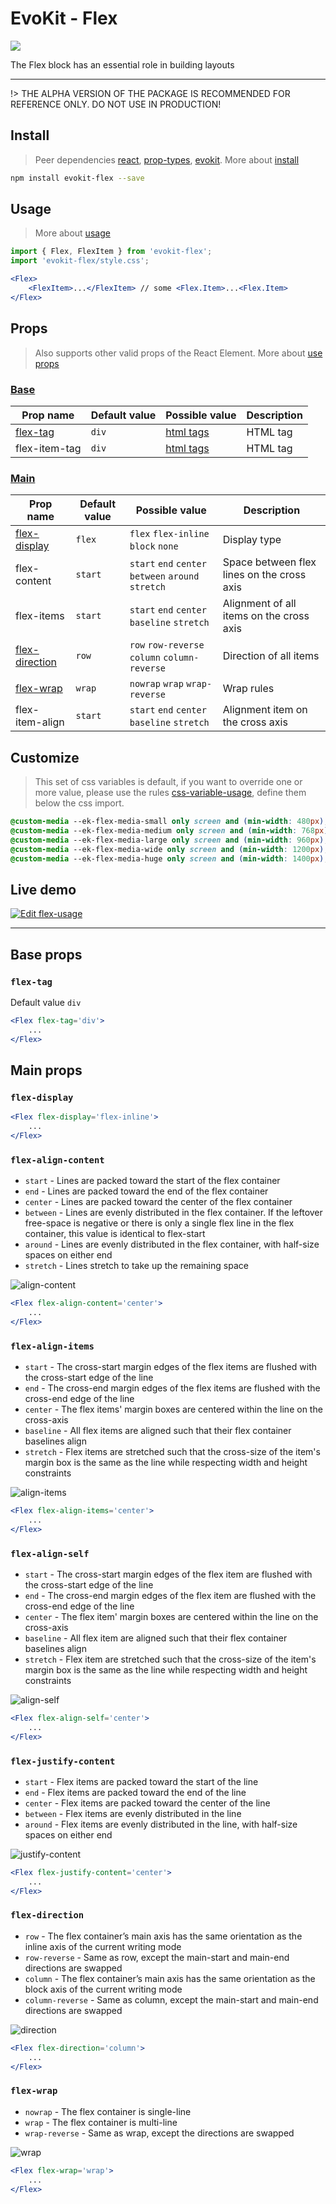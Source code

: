[evokit]: /packages/evokit/

[react]: //www.npmjs.com/package/react
[prop-types]: //www.npmjs.com/package/prop-types
[css-variable-usage]: //w3schools.com/css/css3_variables.asp
[html-all-tags]: //www.w3schools.com/tags/default.asp

[installation]: /docs/getting-started/installation.md
[quik-start]: /docs/getting-started/quick-start.md
[use-props]: /docs/getting-started/props.md

[flex-tag]: #flex-tag

[flex-display]: #flex-display
[flex-align-content]: #flex-align-content
[flex-align-items]: #flex-align-items
[flex-align-self]: #flex-align-self
[flex-justify-content]: #flex-justify-content
[flex-direction]: #flex-direction
[flex-wrap]: #flex-wrap

[base-props]: #base-props
[main-props]: #main-props

# EvoKit - Flex

[![](https://img.shields.io/npm/v/evokit-flex.svg)](https://www.npmjs.com/package/evokit-flex)

The Flex block has an essential role in building layouts

---

!> THE ALPHA VERSION OF THE PACKAGE IS RECOMMENDED FOR REFERENCE ONLY. DO NOT USE IN PRODUCTION!

## Install

> Peer dependencies [react], [prop-types], [evokit]. More about [install][installation]

```bash
npm install evokit-flex --save
```

## Usage

> More about [usage][quik-start]

```jsx
import { Flex, FlexItem } from 'evokit-flex';
import 'evokit-flex/style.css';

<Flex>
    <FlexItem>...</FlexItem> // some <Flex.Item>...<Flex.Item>
</Flex>

```

## Props

> Also supports other valid props of the React Element. More about [use props][use-props]

### [Base][base-props]

| Prop name     | Default value | Possible value             | Description |
|---------------|---------------|----------------------------|-------------|
| [flex-tag]    | `div`         | [html tags][html-all-tags] | HTML tag    |
| flex-item-tag | `div`         | [html tags][html-all-tags] | HTML tag    |

### [Main][main-props]

| Prop name        | Default value    | Possible value | Description |
|------------------|------------------|----------------|-------------|
| [flex-display]         | `flex`     | `flex` `flex-inline` `block` `none` | Display type |
| flex-content           | `start`    | `start` `end` `center` `between` `around` `stretch` | Space between flex lines on the cross axis |
| flex-items             | `start`    | `start` `end` `center` `baseline` `stretch` | Alignment of all items on the cross axis |
| [flex-direction]       | `row`      | `row` `row-reverse` `column` `column-reverse` | Direction of all items |
| [flex-wrap]            | `wrap`   | `nowrap` `wrap` `wrap-reverse` | Wrap rules |
| flex-item-align        | `start`    | `start` `end` `center` `baseline` `stretch` | Alignment item on the cross axis |

## Customize

> This set of css variables is default, if you want to override one or more value, please use the rules [css-variable-usage], define them below the css import.

```css
@custom-media --ek-flex-media-small only screen and (min-width: 480px);
@custom-media --ek-flex-media-medium only screen and (min-width: 768px);
@custom-media --ek-flex-media-large only screen and (min-width: 960px);
@custom-media --ek-flex-media-wide only screen and (min-width: 1200px);
@custom-media --ek-flex-media-huge only screen and (min-width: 1400px);
```

## Live demo

[![Edit flex-usage](https://codesandbox.io/static/img/play-codesandbox.svg)](https://codesandbox.io/embed/flex-usage-d85tn?fontsize=14 ':include :type=iframe width=100% height=500px')

---


## Base props

### `flex-tag`

Default value `div`

```jsx
<Flex flex-tag='div'>
    ...
</Flex>
```


## Main props

### `flex-display`

```jsx
<Flex flex-display='flex-inline'>
    ...
</Flex>
```

### `flex-align-content`

- `start` - Lines are packed toward the start of the flex container
- `end` - Lines are packed toward the end of the flex container
- `center` - Lines are packed toward the center of the flex container
- `between` - Lines are evenly distributed in the flex container. If the leftover free-space is negative or there is only a single flex line in the flex container, this value is identical to flex-start
- `around` - Lines are evenly distributed in the flex container, with half-size spaces on either end
- `stretch` - Lines stretch to take up the remaining space

![align-content](_media/align-content.svg)

```jsx
<Flex flex-align-content='center'>
    ...
</Flex>
```

### `flex-align-items`

- `start` - The cross-start margin edges of the flex items are flushed with the cross-start edge of the line
- `end` - The cross-end margin edges of the flex items are flushed with the cross-end edge of the line
- `center` - The flex items' margin boxes are centered within the line on the cross-axis
- `baseline` - All flex items are aligned such that their flex container baselines align
- `stretch` - Flex items are stretched such that the cross-size of the item's margin box is the same as the line while respecting width and height constraints

![align-items](_media/align-items.svg)

```jsx
<Flex flex-align-items='center'>
    ...
</Flex>
```

### `flex-align-self`

- `start` - The cross-start margin edges of the flex item are flushed with the cross-start edge of the line
- `end` - The cross-end margin edges of the flex item are flushed with the cross-end edge of the line
- `center` - The flex item' margin boxes are centered within the line on the cross-axis
- `baseline` - All flex item are aligned such that their flex container baselines align
- `stretch` - Flex item are stretched such that the cross-size of the item's margin box is the same as the line while respecting width and height constraints

![align-self](_media/align-self.svg)

```jsx
<Flex flex-align-self='center'>
    ...
</Flex>
```

### `flex-justify-content`

- `start` - Flex items are packed toward the start of the line
- `end` - Flex items are packed toward the end of the line
- `center` - Flex items are packed toward the center of the line
- `between` - Flex items are evenly distributed in the line
- `around` - Flex items are evenly distributed in the line, with half-size spaces on either end

![justify-content](_media/justify-content.svg)

```jsx
<Flex flex-justify-content='center'>
    ...
</Flex>
```

### `flex-direction`

- `row` - The flex container’s main axis has the same orientation as the inline axis of the current writing mode
- `row-reverse` - Same as row, except the main-start and main-end directions are swapped
- `column` - The flex container’s main axis has the same orientation as the block axis of the current writing mode
- `column-reverse` - Same as column, except the main-start and main-end directions are swapped

![direction](_media/direction.svg)

```jsx
<Flex flex-direction='column'>
    ...
</Flex>
```

### `flex-wrap`

- `nowrap` - The flex container is single-line
- `wrap` - The flex container is multi-line
- `wrap-reverse` - Same as wrap, except the directions are swapped

![wrap](_media/wrap.svg)

```jsx
<Flex flex-wrap='wrap'>
    ...
</Flex>
```
